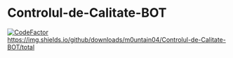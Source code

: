 # Controlul-de-Calitate-BOT
<a href="https://www.codefactor.io/repository/github/m0untain04/controlul-de-calitate-bot/overview/main"><img src="https://www.codefactor.io/repository/github/m0untain04/controlul-de-calitate-bot/badge/main" alt="CodeFactor" /></a>
<img src>https://img.shields.io/github/downloads/m0untain04/Controlul-de-Calitate-BOT/total<img src/>

